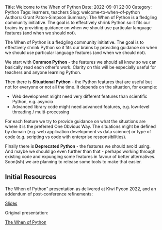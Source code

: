 Title: Welcome to the When of Python
Date: 2022-09-01 22:00
Category: Python
Tags: learners, teachers
Slug: welcome-to-when-of-python
Authors: Grant Paton-Simpson
Summary: The When of Python is a fledgling community initiative.
         The goal is to effectively shrink Python so it fits our brains
         by providing guidance on when we should use particular language features
         (and when we should not).

The When of Python is a fledgling community initiative.
The goal is to effectively shrink Python so it fits our brains
by providing guidance on when we should use particular language features
(and when we should not).

We start with **Common Python** - the features we should all know so we can basically read each other's work.
Clarity on this will be especially useful for teachers and anyone learning Python.

Then there is **Situational Python** - the Python features that are useful
but not for everyone or not all the time. It depends on the situation, for example:

  * Web development might need very different features than scientific Python, e.g. asyncio
  * Advanced library code might need advanced features, e.g. low-level threading / multi-processing

For each feature we try to provide guidance on
what the situations are where it is the preferred One Obvious Way.
The situations might be defined by domain (e.g. web application development vs data science)
or type of code (e.g. scripting vs code with enterprise responsibilities).

Finally there is **Deprecated Python** - the features we should avoid using.
And maybe we should go even further than that - perhaps working through existing code
and expunging some features in favour of better alternatives.
Soon(ish) we are planning to release some tools to make that easier.

Initial Resources
-----------------

The When of Python" presentation as delivered at Kiwi Pycon 2022, and an addendum of post-conference refinements:

[Slides](https://when-of-python.github.io/kiwipycon2022)

Original presentation:

[The When of Python](https://www.youtube.com/watch?v=JnY5MEiqG44)
